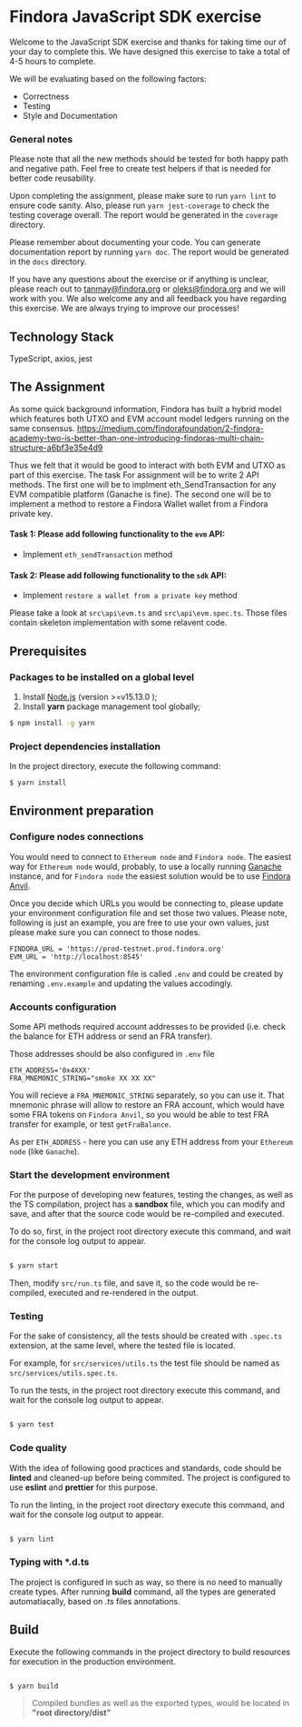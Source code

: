 # Findora JavaScript SDK exercise

Welcome to the JavaScript SDK exercise and thanks for taking time our of your day to complete this. We have designed this exercise to take a total of 4-5 hours to complete.


We will be evaluating based on the following factors:

- Correctness
- Testing
- Style and Documentation

### General notes

Please note that all the new methods should be tested for both happy path and negative path. Feel free to create test helpers if that is needed for better code reusability.

Upon completing the assignment, please make sure to run `yarn lint` to ensure code sanity. Also, please run `yarn jest-coverage` to check the testing coverage overall. The report would be generated in the `coverage` directory.

Please remember about documenting your code. You can generate documentation report by running `yarn doc`. The report would be generated in the `docs` directory.

If you have any questions about the exercise or if anything is unclear, please reach out to tanmay@findora.org or oleks@findora.org and we will work with you. We also welcome any and all feedback you have regarding this exercise. We are always trying to improve our processes!

## Technology Stack

TypeScript, axios, jest

## The Assignment

As some quick background information, Findora has built a hybrid model which features both UTXO and EVM account model ledgers running on the same consensus. https://medium.com/findorafoundation/2-findora-academy-two-is-better-than-one-introducing-findoras-multi-chain-structure-a6bf3e35e4d9

Thus we felt that it would be good to interact with both EVM and UTXO as part of this exercise. The task For assignment will be to write 2 API methods. The first one will be to implment eth_SendTransaction for any EVM compatible platform (Ganache is fine). The second one will be to implement a method to restore a Findora Wallet wallet from a Findora private key.

#### Task 1: Please add following functionality to the `evm` API:

- Implement `eth_sendTransaction` method

#### Task 2: Please add following functionality to the `sdk` API:

- Implement `restore a wallet from a private key` method

Please take a look at `src\api\evm.ts` and `src\api\evm.spec.ts`. Those files contain skeleton implementation with some relavent code.

## Prerequisites

### Packages to be installed on a global level

1. Install [Node.js](https://nodejs.org/en/download/) (version >=v15.13.0 );
2. Install **yarn** package management tool globally;

```bash
$ npm install -g yarn
```

### Project dependencies installation

In the project directory, execute the following command:

```bash
$ yarn install
```

## Environment preparation

### Configure nodes connections

You would need to connect to `Ethereum node` and `Findora node`. The easiest way for `Ethereum node` would, probably, to use a locally running [Ganache](https://trufflesuite.com/ganache/) instance, and for `Findora node` the easiest solution would be to use [Findora Anvil](https://prod-testnet.prod.findora.org).

Once you decide which URLs you would be connecting to, please update your environment configuration file and set those two values. Please note, following is just an example, you are free to use your own values, just please make sure you can connect to those nodes.

```
FINDORA_URL = 'https://prod-testnet.prod.findora.org'
EVM_URL = 'http://localhost:8545'
```

The environment configuration file is called `.env` and could be created by renaming `.env.example` and updating the values accodingly.

### Accounts configuration

Some API methods required account addresses to be provided (i.e. check the balance for ETH address or send an FRA transfer).

Those addresses should be also configured in `.env` file

```
ETH_ADDRESS='0x4XXX'
FRA_MNEMONIC_STRING="smoke XX XX XX"
```

You will recieve a `FRA_MNEMONIC_STRING` separately, so you can use it. That mnemonic phrase will allow to restore an FRA account, which would have some FRA tokens on `Findora Anvil`, so you would be able to test FRA transfer for example, or test `getFraBalance`.

As per `ETH_ADDRESS` - here you can use any ETH address from your `Ethereum node` (like `Ganache`).

### Start the development environment

For the purpose of developing new features, testing the changes, as well as the TS compilation, project has a **sandbox** file, which you can modify and save, and after that the source code would be re-compiled and executed.

To do so, first, in the project root directory execute this command, and wait for the console log output to appear.

```bash

$ yarn start

```

Then, modify `src/run.ts` file, and save it, so the code would be re-compiled, executed and re-rendered in the output.

### Testing

For the sake of consistency, all the tests should be created with `.spec.ts` extension, at the same level, where the tested file is located.

For example, for `src/services/utils.ts` the test file should be named as `src/services/utils.spec.ts`.

To run the tests, in the project root directory execute this command, and wait for the console log output to appear.

```bash

$ yarn test

```

### Code quality

With the idea of following good practices and standards, code should be **linted** and cleaned-up before being commited. The project is configured to use **eslint** and **prettier** for this purpose.

To run the linting, in the project root directory execute this command, and wait for the console log output to appear.

```bash

$ yarn lint

```

### Typing with \*.d.ts

The project is configured in such as way, so there is no need to manually create types. After running **build** command, all the types are generated automatiacally, based on _.ts_ files annotations.

## Build

Execute the following commands in the project directory to build resources for execution in the production environment.

```bash

$ yarn build

```

> Compiled bundles as well as the exported types, would be located in **"root directory/dist"**
